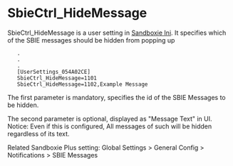 # SbieCtrl_HideMessage 

SbieCtrl_HideMessage is a user setting in [Sandboxie Ini](SandboxieIni.md). It specifies which of the SBIE messages should be hidden from popping up

```
   .
   .
   .
   [UserSettings_054A02CE]
   SbieCtrl_HideMessage=1101
   SbieCtrl_HideMessage=1102,Example Message
```

The first parameter is mandatory, specifies the id of the SBIE Messages to be hidden.

The second parameter is optional, displayed as "Message Text" in UI. Notice: Even if this is configured, All messages of such will be hidden regardless of its text.

Related Sandboxie Plus setting: Global Settings > General Config > Notifications > SBIE Messages
